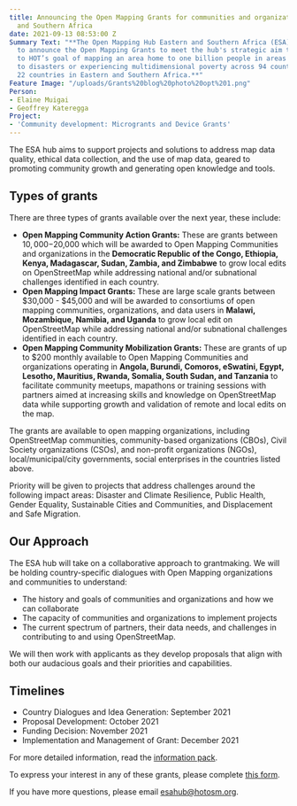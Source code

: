 ```yaml
---
title: Announcing the Open Mapping Grants for communities and organizations in Eastern
  and Southern Africa
date: 2021-09-13 08:53:00 Z
Summary Text: "**The Open Mapping Hub Eastern and Southern Africa (ESA) is excited
  to announce the Open Mapping Grants to meet the hub's strategic aim to contribute
  to HOT’s goal of mapping an area home to one billion people in areas vulnerable
  to disasters or experiencing multidimensional poverty across 94 countries; including
  22 countries in Eastern and Southern Africa.**"
Feature Image: "/uploads/Grants%20blog%20photo%20opt%201.png"
Person:
- Elaine Muigai
- Geoffrey Kateregga
Project:
- 'Community development: Microgrants and Device Grants'
---
```


The ESA hub aims to support projects and solutions to address map data quality, ethical data collection, and the use of map data, geared to promoting community growth and generating open knowledge and tools.

## Types of grants
There are three types of grants available over the next year, these include: 

* **Open Mapping Community Action Grants:**  These are grants between $10,000-$20,000 which will be awarded to Open Mapping Communities and organizations in the **Democratic Republic of the Congo, Ethiopia, Kenya, Madagascar, Sudan, Zambia, and Zimbabwe** to grow local edits on OpenStreetMap while addressing national and/or subnational challenges identified in each country.
* **Open Mapping Impact Grants:** These are large scale grants between $30,000 - $45,000 and will be awarded to consortiums of open mapping communities, organizations, and data users in **Malawi, Mozambique, Namibia, and Uganda** to grow local edit on OpenStreetMap while addressing national and/or subnational challenges identified in each country. 
* **Open Mapping Community Mobilization Grants:** These are grants of up to $200 monthly available to Open Mapping Communities and organizations operating in **Angola, Burundi, Comoros, eSwatini, Egypt, Lesotho, Mauritius, Rwanda, Somalia, South Sudan, and Tanzania** to facilitate community meetups, mapathons or training sessions with partners aimed at increasing skills and knowledge on OpenStreetMap data while supporting growth and validation of remote and local edits on the map. 

The grants are available to open mapping organizations, including OpenStreetMap communities, community-based organizations (CBOs), Civil Society organizations (CSOs), and non-profit organizations (NGOs), local/municipal/city governments, social enterprises in the countries listed above.

Priority will be given to projects that address challenges around the following impact areas: Disaster and Climate Resilience, Public Health, Gender Equality, Sustainable Cities and Communities, and Displacement and Safe Migration.
 
## Our Approach 
The ESA hub will take on a collaborative approach to grantmaking. We will be holding country-specific dialogues with Open Mapping organizations and communities to understand: 
* The history and goals of communities and organizations and how we can collaborate
* The capacity of communities and organizations to implement projects 
* The current spectrum of partners, their data needs, and challenges in contributing to and using OpenStreetMap.

We will then work with applicants as they develop proposals that align with both our audacious goals and their priorities and capabilities.

## Timelines 
* Country Dialogues and Idea Generation: September 2021
* Proposal Development: October 2021
* Funding Decision: November 2021 
* Implementation and Management of Grant: December 2021 

For more detailed information, read the [information pack](https://wiki.openstreetmap.org/wiki/Humanitarian_OSM_Team/Open_Mapping_Hub_Eastern_and_Southern_Africa/Open_Mapping_Grants_2021).

To express your interest in any of these grants, please complete [this form](https://forms.gle/oFLQU8TJrk1Jzn7u8). 

If you have more questions, please email [esahub@hotosm.org](mailto:esahub@hotosm.org).
